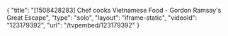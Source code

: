 {
    "title": "[1508428283] Chef cooks Vietnamese Food - Gordon Ramsay's Great Escape",
    "type": "solo",
    "layout": "iframe-static",
    "videoId": "123179392",
    "url": "\/tvpembed\/123179392"
}